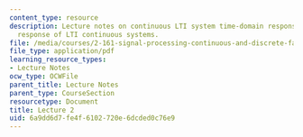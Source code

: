 ```yaml
---
content_type: resource
description: Lecture notes on continuous LTI system time-domain response and sinusoidal
  response of LTI continuous systems.
file: /media/courses/2-161-signal-processing-continuous-and-discrete-fall-2008/6a9dd6d7fe4f6102720e6dcded0c76e9_lecture_02.pdf
file_type: application/pdf
learning_resource_types:
- Lecture Notes
ocw_type: OCWFile
parent_title: Lecture Notes
parent_type: CourseSection
resourcetype: Document
title: Lecture 2
uid: 6a9dd6d7-fe4f-6102-720e-6dcded0c76e9
---
```

